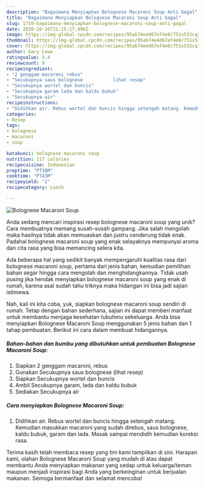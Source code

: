 ```yaml
---
description: "Bagaimana Menyiapkan Bolognese Macaroni Soup Anti Gagal"
title: "Bagaimana Menyiapkan Bolognese Macaroni Soup Anti Gagal"
slug: 1710-bagaimana-menyiapkan-bolognese-macaroni-soup-anti-gagal
date: 2020-10-16T21:15:17.996Z
image: https://img-global.cpcdn.com/recipes/95ab74e4d67ef4e0/751x532cq70/bolognese-macaroni-soup-foto-resep-utama.jpg
thumbnail: https://img-global.cpcdn.com/recipes/95ab74e4d67ef4e0/751x532cq70/bolognese-macaroni-soup-foto-resep-utama.jpg
cover: https://img-global.cpcdn.com/recipes/95ab74e4d67ef4e0/751x532cq70/bolognese-macaroni-soup-foto-resep-utama.jpg
author: Gary Lowe
ratingvalue: 3.4
reviewcount: 9
recipeingredient:
- "2 genggam macaroni rebus"
- "Secukupnya saus bolognese           lihat resep"
- "Secukupnya wortel dan buncis"
- "Secukupnya garam lada dan kaldu bubuk"
- "Secukupnya air"
recipeinstructions:
- "Didihkan air. Rebus wortel dan buncis hingga setengah matang. Kemudian masukkan macaroni yang sudah direbus, saus bolognese, kaldu bubuk, garam dan lada. Masak sampai mendidih kemudian koreksi rasa."
categories:
- Resep
tags:
- bolognese
- macaroni
- soup

katakunci: bolognese macaroni soup 
nutrition: 117 calories
recipecuisine: Indonesian
preptime: "PT38M"
cooktime: "PT43M"
recipeyield: "2"
recipecategory: Lunch

---
```



![Bolognese Macaroni Soup](https://img-global.cpcdn.com/recipes/95ab74e4d67ef4e0/751x532cq70/bolognese-macaroni-soup-foto-resep-utama.jpg)

Anda sedang mencari inspirasi resep bolognese macaroni soup yang unik? Cara membuatnya memang susah-susah gampang. Jika salah mengolah maka hasilnya tidak akan memuaskan dan justru cenderung tidak enak. Padahal bolognese macaroni soup yang enak selayaknya mempunyai aroma dan cita rasa yang bisa memancing selera kita.



Ada beberapa hal yang sedikit banyak mempengaruhi kualitas rasa dari bolognese macaroni soup, pertama dari jenis bahan, kemudian pemilihan bahan segar hingga cara mengolah dan menghidangkannya. Tidak usah pusing jika hendak menyiapkan bolognese macaroni soup yang enak di rumah, karena asal sudah tahu triknya maka hidangan ini bisa jadi sajian istimewa.


Nah, kali ini kita coba, yuk, siapkan bolognese macaroni soup sendiri di rumah. Tetap dengan bahan sederhana, sajian ini dapat memberi manfaat untuk membantu menjaga kesehatan tubuhmu sekeluarga. Anda bisa menyiapkan Bolognese Macaroni Soup menggunakan 5 jenis bahan dan 1 tahap pembuatan. Berikut ini cara dalam membuat hidangannya.

<!--inarticleads1-->

##### Bahan-bahan dan bumbu yang dibutuhkan untuk pembuatan Bolognese Macaroni Soup:

1. Siapkan 2 genggam macaroni, rebus
1. Gunakan Secukupnya saus bolognese           (lihat resep)
1. Siapkan Secukupnya wortel dan buncis
1. Ambil Secukupnya garam, lada dan kaldu bubuk
1. Sediakan Secukupnya air




<!--inarticleads2-->

##### Cara menyiapkan Bolognese Macaroni Soup:

1. Didihkan air. Rebus wortel dan buncis hingga setengah matang. Kemudian masukkan macaroni yang sudah direbus, saus bolognese, kaldu bubuk, garam dan lada. Masak sampai mendidih kemudian koreksi rasa.




Terima kasih telah membaca resep yang tim kami tampilkan di sini. Harapan kami, olahan Bolognese Macaroni Soup yang mudah di atas dapat membantu Anda menyiapkan makanan yang sedap untuk keluarga/teman maupun menjadi inspirasi bagi Anda yang berkeinginan untuk berjualan makanan. Semoga bermanfaat dan selamat mencoba!
